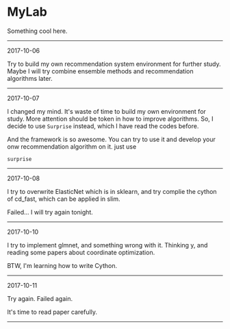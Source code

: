 # MyLab

Something cool here.



***
2017-10-06

Try to build my own recommendation system environment for further study.
Maybe I will try combine ensemble methods and recommendation algorithms later.

---

2017-10-07

I changed my mind.
It's waste of time to build my own environment for study.
More attention should be token in how to improve algorithms.
So, I decide to use `Surprise` instead, which I have read the codes before.

And the framework is so awesome.
You can try to use it and develop your onw recommendation algorithm on it.
just use

```
surprise
```

---

2017-10-08

I try to overwrite ElasticNet which is in sklearn, and try complie the cython of cd_fast,
which can be applied in slim.

Failed...
I will try again tonight.

---

2017-10-10

I try to implement glmnet, and something wrong with it.
Thinking y, and reading some papers about coordinate optimization.

BTW, I'm learning how to write Cython.

---

2017-10-11

Try again. Failed again.

It's time to read paper carefully.

---
